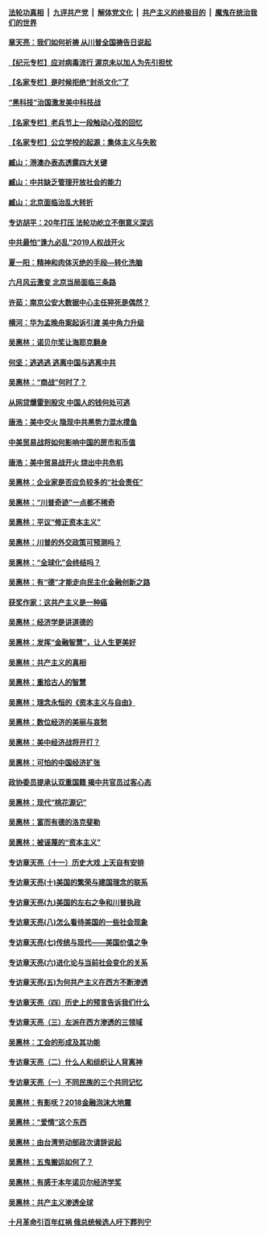 ####  [法轮功真相](../../../../basic/blob/master/README.md?t=06291531) &nbsp;|&nbsp; [九评共产党](../../../../9ping.md/blob/master/README.md?t=06291531) &nbsp;|&nbsp; [解体党文化](../../../../jtdwh.md/blob/master/README.md?t=06291531)  &nbsp;|&nbsp; [共产主义的终极目的](../../../../gczydzjmd.md/blob/master/README.md?t=06291531) &nbsp;|&nbsp; [魔鬼在统治我们的世界](../../../../mgztzwmdsj.md/blob/master/README.md?t=06291531) 

#### [章天亮：我们如何祈祷 从川普全国祷告日说起](../pages/nsc423/n11944627.md?t=06291531) 

#### [【纪元专栏】应对病毒流行 渥京未以加人为先引担忧](../pages/nsc423/n11875714.md?t=06291531) 

#### [【名家专栏】是时候拒绝“封杀文化”了](../pages/nsc423/n11814093.md?t=06291531) 

#### [“黑科技”治国激发美中科技战](../pages/nsc423/n11638056.md?t=06291531) 

#### [【名家专栏】老兵节上一段触动心弦的回忆](../pages/nsc423/n11646016.md?t=06291531) 

#### [【名家专栏】公立学校的起源：集体主义与失败](../pages/nsc423/n11601833.md?t=06291531) 

#### [臧山：港澳办表态透露四大关键](../pages/nsc423/n11421628.md?t=06291531) 

#### [臧山：中共缺乏管理开放社会的能力](../pages/nsc423/n11407457.md?t=06291531) 

#### [臧山：北京面临治乱大转折](../pages/nsc423/n11406895.md?t=06291531) 

#### [专访胡平：20年打压 法轮功屹立不倒意义深远](../pages/nsc423/n11398800.md?t=06291531) 

#### [中共最怕“逢九必乱”2019人权战开火](../pages/nsc423/n11385248.md?t=06291531) 

#### [夏一阳：精神和肉体灭绝的手段—转化洗脑](../pages/nsc423/n11368250.md?t=06291531) 

#### [六月风云激变 北京当局面临三条路](../pages/nsc423/n11313668.md?t=06291531) 

#### [许茹：南京公安大数据中心主任猝死是偶然？](../pages/nsc423/n11064744.md?t=06291531) 

#### [横河：华为孟晚舟案起诉引渡 美中角力升级](../pages/nsc423/n11027230.md?t=06291531) 

#### [吴惠林：诺贝尔奖让海耶克翻身](../pages/nsc423/n10890049.md?t=06291531) 

#### [何坚：逃逃逃 逃离中国与逃离中共](../pages/nsc423/n10592891.md?t=06291531) 

#### [吴惠林：“商战”何时了？](../pages/nsc423/n10573558.md?t=06291531) 

#### [从网贷爆雷到股灾 中国人的钱何处可逃](../pages/nsc423/n10572800.md?t=06291531) 

#### [唐浩：美中交火 隐现中共黑势力混水摸鱼](../pages/nsc423/n10544040.md?t=06291531) 

#### [中美贸易战将如何影响中国的房市和币值](../pages/nsc423/n10543697.md?t=06291531) 

#### [唐浩：美中贸易战开火 烧出中共危机](../pages/nsc423/n10540126.md?t=06291531) 

#### [吴惠林：企业家是否应负较多的“社会责任”](../pages/nsc423/n10535022.md?t=06291531) 

#### [吴惠林：“川普奇迹”一点都不稀奇](../pages/nsc423/n10512808.md?t=06291531) 

#### [吴惠林：平议“修正资本主义”](../pages/nsc423/n10495724.md?t=06291531) 

#### [吴惠林：川普的外交政策可预测吗？](../pages/nsc423/n10462387.md?t=06291531) 

#### [吴惠林：“全球化”会终结吗？](../pages/nsc423/n10452838.md?t=06291531) 

#### [吴惠林：有“德”才能走向民主化金融创新之路](../pages/nsc423/n10432292.md?t=06291531) 

#### [获奖作家：这共产主义是一种癌](../pages/nsc423/n10431541.md?t=06291531) 

#### [吴惠林：经济学是讲道德的](../pages/nsc423/n10398014.md?t=06291531) 

#### [吴惠林：发挥“金融智慧”，让人生更美好](../pages/nsc423/n10375019.md?t=06291531) 

#### [吴惠林：共产主义的真相](../pages/nsc423/n10351394.md?t=06291531) 

#### [吴惠林：重拾古人的智慧](../pages/nsc423/n10337691.md?t=06291531) 

#### [吴惠林：理念永恒的《资本主义与自由》](../pages/nsc423/n10316274.md?t=06291531) 

#### [吴惠林：数位经济的美丽与哀愁](../pages/nsc423/n10292946.md?t=06291531) 

#### [吴惠林：美中经济战将开打？](../pages/nsc423/n10258825.md?t=06291531) 

#### [吴惠林：可怕的中国经济扩张](../pages/nsc423/n10219147.md?t=06291531) 

#### [政协委员提承认双重国籍 揭中共官员过客心态](../pages/nsc423/n10208809.md?t=06291531) 

#### [吴惠林：现代“桃花源记”](../pages/nsc423/n10185234.md?t=06291531) 

#### [吴惠林：富而有德的洛克斐勒](../pages/nsc423/n10142264.md?t=06291531) 

#### [吴惠林：被诬蔑的“资本主义”](../pages/nsc423/n10124816.md?t=06291531) 

#### [专访章天亮（十一）历史大戏 上天自有安排](../pages/nsc423/n10094905.md?t=06291531) 

#### [专访章天亮(十)美国的繁荣与建国理念的联系](../pages/nsc423/n10094899.md?t=06291531) 

#### [专访章天亮(九)美国的左右之争和川普执政](../pages/nsc423/n10094889.md?t=06291531) 

#### [专访章天亮(八)怎么看待美国的一些社会现象](../pages/nsc423/n10094857.md?t=06291531) 

#### [专访章天亮(七)传统与现代——美国价值之争](../pages/nsc423/n10093140.md?t=06291531) 

#### [专访章天亮(六)进化论与当前社会变化的关系](../pages/nsc423/n10092036.md?t=06291531) 

#### [专访章天亮(五)为何共产主义在西方不断渗透](../pages/nsc423/n10083620.md?t=06291531) 

#### [专访章天亮（四）历史上的预言告诉我们什么](../pages/nsc423/n10083606.md?t=06291531) 

#### [专访章天亮（三）左派在西方渗透的三领域](../pages/nsc423/n10081115.md?t=06291531) 

#### [吴惠林：工会的形成及其功能](../pages/nsc423/n10080633.md?t=06291531) 

#### [专访章天亮（二）什么人和组织让人背离神](../pages/nsc423/n10076637.md?t=06291531) 

#### [专访章天亮（一）不同民族的三个共同记忆](../pages/nsc423/n10074188.md?t=06291531) 

#### [吴惠林：有影呒？2018金融泡沫大地震](../pages/nsc423/n10040534.md?t=06291531) 

#### [吴惠林：“爱情”这个东西](../pages/nsc423/n10019423.md?t=06291531) 

#### [吴惠林：由台湾劳动部政次请辞说起](../pages/nsc423/n9979679.md?t=06291531) 

#### [吴惠林：五鬼搬运如何了？](../pages/nsc423/n9925338.md?t=06291531) 

#### [吴惠林：有感于本年诺贝尔经济学奖](../pages/nsc423/n9871883.md?t=06291531) 

#### [吴惠林：共产主义渗透全球](../pages/nsc423/n9812748.md?t=06291531) 

#### [十月革命引百年红祸 俄总统候选人吁下葬列宁](../pages/nsc423/n9810182.md?t=06291531) 


